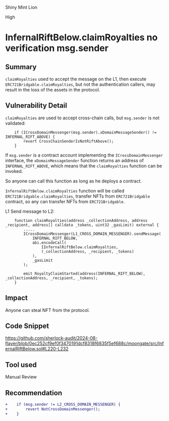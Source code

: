 Shiny Mint Lion

High

# InfernalRiftBelow.claimRoyalties no verification msg.sender




## Summary

`claimRoyalties` used to accept the message on the L1, then execute `ERC721Bridgable.claimRoyalties`, but not the authentication callers, may result in the loss of the assets in the protocol.

## Vulnerability Detail

`claimRoyalties` are used to accept cross-chain calls, but `msg.sender` is not validated:

```solidity
    if (ICrossDomainMessenger(msg.sender).xDomainMessageSender() != INFERNAL_RIFT_ABOVE) {
        revert CrossChainSenderIsNotRiftAbove();
    }
```

If `msg.sender` is a contract account implementing the `ICrossDomainMessenger` interface, the `xDomainMessageSender` function returns an address of `INFERNAL_RIFT_ABOVE`, which means that the `claimRoyalties` function can be invoked.

So anyone can call this function as long as he deploys a contract.

`InfernalRiftBelow.claimRoyalties` function will be called `ERC721Bridgable.claimRoyalties`, transfer NFTs from `ERC721Bridgable` contract, so any can transfer NFTs from `ERC721Bridgable`. 

L1 Send message to L2:

```solidity
    function claimRoyalties(address _collectionAddress, address _recipient, address[] calldata _tokens, uint32 _gasLimit) external {
        .....
        ICrossDomainMessenger(L1_CROSS_DOMAIN_MESSENGER).sendMessage(
            INFERNAL_RIFT_BELOW,
            abi.encodeCall(
                IInfernalRiftBelow.claimRoyalties,
                (_collectionAddress, _recipient, _tokens)
            ),
            _gasLimit
        );

        emit RoyaltyClaimStarted(address(INFERNAL_RIFT_BELOW), _collectionAddress, _recipient, _tokens);
    }

```
## Impact
Anyone can steal NFT from the protocol.

## Code Snippet
https://github.com/sherlock-audit/2024-08-flayer/blob/0ec252cf9ef0f3470191dcf8318f6835f5ef688c/moongate/src/InfernalRiftBelow.sol#L220-L232

## Tool used

Manual Review

## Recommendation
```diff
+    if (msg.sender != L2_CROSS_DOMAIN_MESSENGER) {
+        revert NotCrossDomainMessenger();
+    }
```
